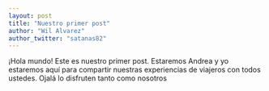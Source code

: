 ```yaml
---
layout: post
title: "Nuestro primer post"
author: "Wil Alvarez"
author_twitter: "satanas82"
---
```


¡Hola mundo! Este es nuestro primer post. Estaremos Andrea y yo estaremos aquí para compartir nuestras experiencias 
de viajeros con todos ustedes. Ojalá lo disfruten tanto como nosotros
